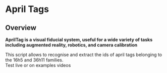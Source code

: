 # April Tags

## Overview

**AprilTag is a visual fiducial system, useful for a wide variety of tasks including augmented reality, robotics, and camera calibration**  

This script allows to recognise and extract the ids of april tags belonging to the 16h5 and 36h11 families.  
Test live or on examples videos
